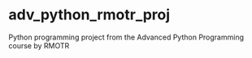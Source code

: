 # adv_python_rmotr_proj
Python programming project from the Advanced Python Programming course by RMOTR

